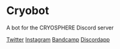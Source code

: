 # Cryobot

A bot for the CRYOSPHERE Discord server

[Twitter](https://twitter.com/cryosphereband)
[Instagram](https://www.instagram.com/cryosphereband/)
[Bandcamp](https://cryosphere.bandcamp.com)
[Discordapp](https://discord.gg/ejtXgkj)

